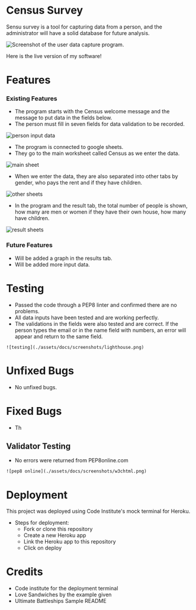# Census Survey

Sensu survey is a tool for capturing data from a person, and the administrator will have a solid database for future analysis.

![Screenshot of the user data capture program.](./readmeScreenshots/)

Here is the live version of my software!

# Features

### Existing Features

   - The program starts with the Census welcome message and the message to put data in the fields below.       
   - The person must fill in seven fields for data validation to be recorded.

![person input data](./assets/docs/screenshots/header.png)

   - The program is connected to google sheets.
   - They go to the main worksheet called Census as we enter the data.

![main sheet](./assets/docs/screenshots/header.png)

   - When we enter the data, they are also separated into other tabs by gender, who pays the rent and if they have children.

![other sheets](./assets/docs/screenshots/header.png)

   - In the program and the result tab, the total number of people is shown, how many are men or women if they have their own house, how many have children.

![result sheets](./assets/docs/screenshots/header.png)

### Future Features

   - Will be added a graph in the results tab.
   - Will be added more input data.

# Testing

   - Passed the code through a PEP8 linter and confirmed there are no problems.
   - All data inputs have been tested and are working perfectly.
   - The validations in the fields were also tested and are correct. If the person types the email or in the name field with numbers, an error will appear and return to the same field.

    ![testing](./assets/docs/screenshots/lighthouse.png)
   

# Unfixed Bugs    

   - No unfixed bugs.

# Fixed Bugs

   - Th  

## Validator Testing

   - No errors were returned from PEP8online.com

    ![pep8 online](./assets/docs/screenshots/w3chtml.png)

# Deployment

This project was deployed using Code Institute's mock terminal for Heroku.
   - Steps for deployment:
       - Fork or clone this repository
       - Create a new Heroku app
       - Link the Heroku app to this repository
       - Click on deploy

# Credits

   - Code institute for the deployment terminal
   - Love Sandwiches by the example given
   - Ultimate Battleships Sample README

